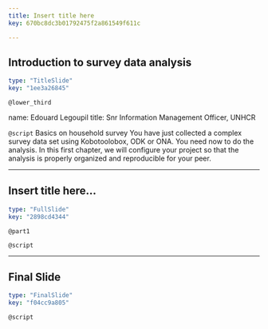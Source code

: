 ```yaml
---
title: Insert title here
key: 670bc8dc3b01792475f2a861549f611c

---
```

## Introduction to survey data analysis

```yaml
type: "TitleSlide"
key: "1ee3a26845"
```

`@lower_third`

name: Edouard Legoupil
title: Snr Information Management Officer, UNHCR


`@script`
Basics on household survey
You have just collected a complex survey data set using Kobotoolobox, ODK or ONA. You need now to do the analysis. In this first chapter, we will configure your project so that the analysis is properly organized and reproducible for your peer.



---
## Insert title here...

```yaml
type: "FullSlide"
key: "2898cd4344"
```

`@part1`



`@script`



---
## Final Slide

```yaml
type: "FinalSlide"
key: "f04cc9a805"
```

`@script`


